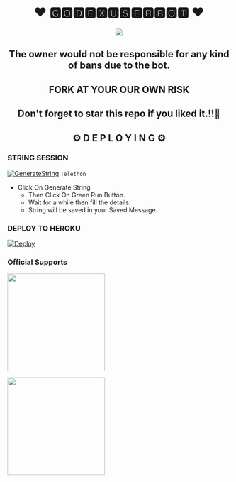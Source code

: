 <h1 align="center">❤️ 🅲🅾🅳🅴🆇🆄🆂🅴🆁🅱🅾🆃 ❤️</h1>

<p align="center">
  <img src="https://te.legra.ph/file/b16c061f699e68b6ad9fc.jpg">
</p>

  <h2 align= "center" >The owner would not be responsible for any kind of bans due to the bot.</h2>
  
<h2 align="center">FORK AT  YOUR OUR OWN RISK</h1>

<h2 align ="center">Don't forget to star this repo if you liked it.!!💝</h2>

<h2 align="center">⚙️ D E P L O Y I N G ⚙️</h2>




<h3>  STRING SESSION  </h3>
  
 
[![GenerateString](https://img.shields.io/badge/repl.it-generateString-yellowgreen)](https://generatestringsession.xabhish3k.repl.run) ``Telethon``


- Click On Generate String
    - Then Click On Green Run Button.
    - Wait for a while then fill the details.
    - String will be saved in your Saved Message.


<h3> DEPLOY TO HEROKU </h3>

[![Deploy](https://www.herokucdn.com/deploy/button.svg)](https://heroku.com/deploy)


### Official Supports

   <a href="https://t.me/Codex_info_0"><img src="https://img.shields.io/badge/Channel%20Support%3F-yes-green?&style=flat-square?&logo=telegram" width=220px></a></p>
   <a href="https://t.me/Codex_user"><img src="https://img.shields.io/badge/Group%20Support%3F-yes-green?&style=flat-square?&logo=telegram" width=220px></a></p>




















